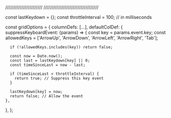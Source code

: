 ///////////////////////
//////////////////////////////////






const lastKeydown = {};
const throttleInterval = 100; // in milliseconds

const gridOptions = {
  columnDefs: [...],
  defaultColDef: {
    suppressKeyboardEvent: (params) => {
      const key = params.event.key;
      const allowedKeys = ['ArrowUp', 'ArrowDown', 'ArrowLeft', 'ArrowRight', 'Tab'];

      if (!allowedKeys.includes(key)) return false;

      const now = Date.now();
      const last = lastKeydown[key] || 0;
      const timeSinceLast = now - last;

      if (timeSinceLast < throttleInterval) {
        return true; // Suppress this key event
      }

      lastKeydown[key] = now;
      return false; // Allow the event
    },
  },
};
